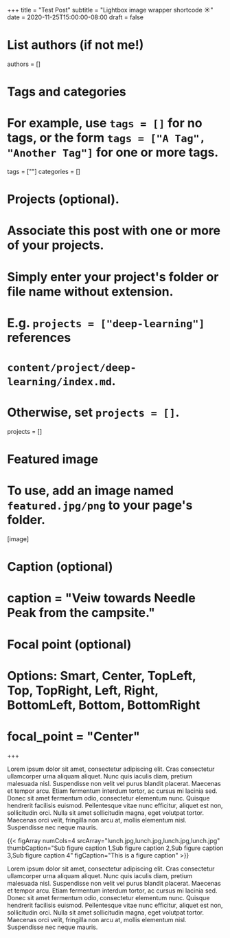 +++
title = "Test Post"
subtitle = "Lightbox image wrapper shortcode :sunny:"
date = 2020-11-25T15:00:00-08:00
draft = false

# List authors (if not me!)
authors = []

# Tags and categories
# For example, use `tags = []` for no tags, or the form `tags = ["A Tag", "Another Tag"]` for one or more tags.
tags = [""]
categories = []

# Projects (optional).
#   Associate this post with one or more of your projects.
#   Simply enter your project's folder or file name without extension.
#   E.g. `projects = ["deep-learning"]` references
#   `content/project/deep-learning/index.md`.
#   Otherwise, set `projects = []`.
projects = []

# Featured image
# To use, add an image named `featured.jpg/png` to your page's folder.
[image]
  # Caption (optional)
  # caption = "Veiw towards Needle Peak from the campsite."

  # Focal point (optional)
  # Options: Smart, Center, TopLeft, Top, TopRight, Left, Right, BottomLeft, Bottom, BottomRight
  # focal_point = "Center"
+++

Lorem ipsum dolor sit amet, consectetur adipiscing elit. Cras consectetur ullamcorper urna aliquam aliquet. Nunc quis iaculis diam, pretium malesuada nisl. Suspendisse non velit vel purus blandit placerat. Maecenas et tempor arcu. Etiam fermentum interdum tortor, ac cursus mi lacinia sed. Donec sit amet fermentum odio, consectetur elementum nunc. Quisque hendrerit facilisis euismod. Pellentesque vitae nunc efficitur, aliquet est non, sollicitudin orci. Nulla sit amet sollicitudin magna, eget volutpat tortor. Maecenas orci velit, fringilla non arcu at, mollis elementum nisl. Suspendisse nec neque mauris.

{{< figArray numCols=4 srcArray="lunch.jpg,lunch.jpg,lunch.jpg,lunch.jpg" thumbCaption="Sub figure caption 1,Sub figure caption 2,Sub figure caption 3,Sub figure caption 4" figCaption="This is a figure caption" >}}

Lorem ipsum dolor sit amet, consectetur adipiscing elit. Cras consectetur ullamcorper urna aliquam aliquet. Nunc quis iaculis diam, pretium malesuada nisl. Suspendisse non velit vel purus blandit placerat. Maecenas et tempor arcu. Etiam fermentum interdum tortor, ac cursus mi lacinia sed. Donec sit amet fermentum odio, consectetur elementum nunc. Quisque hendrerit facilisis euismod. Pellentesque vitae nunc efficitur, aliquet est non, sollicitudin orci. Nulla sit amet sollicitudin magna, eget volutpat tortor. Maecenas orci velit, fringilla non arcu at, mollis elementum nisl. Suspendisse nec neque mauris.
